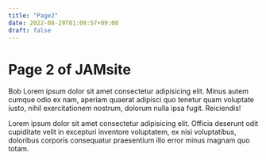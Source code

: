 ```yaml
---
title: "Page2"
date: 2022-08-29T01:09:57+09:00
draft: false
---
```


# Page 2 of JAMsite

Bob Lorem ipsum dolor sit amet consectetur adipisicing elit. Minus autem cumque odio ex nam, aperiam quaerat adipisci quo tenetur quam voluptate iusto, nihil exercitationem nostrum, dolorum nulla ipsa fugit. Reiciendis!

Lorem ipsum dolor sit amet consectetur adipisicing elit. Officia deserunt odit cupiditate velit in excepturi inventore voluptatem, ex nisi voluptatibus, doloribus corporis consequatur praesentium illo error minus magnam quo totam.
